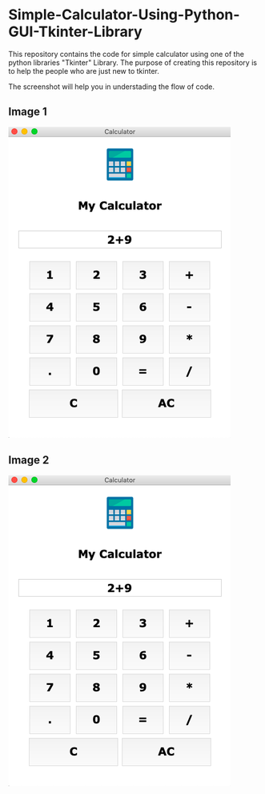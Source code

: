 # Simple-Calculator-Using-Python-GUI-Tkinter-Library
This repository contains the code for simple calculator using one of the python libraries "Tkinter" Library. The purpose of creating this repository is to help the people who are just new to tkinter.


The screenshot will help you in understading the flow of code.

## Image 1
<img src = 'img/cal1.png'>

## Image 2
<img src = 'img/cal1.png'>
